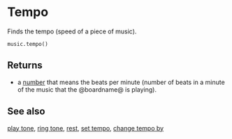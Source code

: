 # Tempo

Finds the tempo (speed of a piece of music).

```sig
music.tempo()
```

## Returns

* a [number](/types/number) that means the beats per minute (number of
  beats in a minute of the music that the @boardname@ is playing).

## See also

[play tone](/reference/music/play-tone), [ring tone](/reference/music/ring-tone), [rest](/reference/music/rest), [set tempo](/reference/music/set-tempo), [change tempo by](/reference/music/change-tempo-by)


